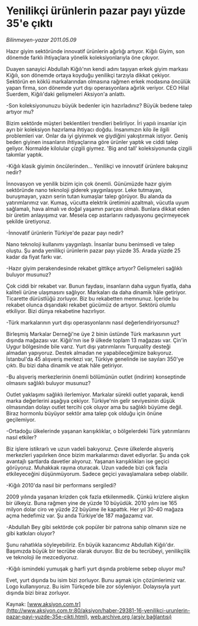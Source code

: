 # Yenilikçi ürünlerin pazar payı yüzde 35'e çıktı

*Bilinmeyen-yazar 2011.05.09*

<font class="agenda2NewsSpot">
 Hazır giyim sektöründe innovatif ürünlerin ağırlığı artıyor. Kiğılı Giyim, son dönemde farklı ihtiyaçlara yönelik koleksiyonlarıyla öne çıkıyor.
</font>
<font class="newsDetail">
 <p>
  <p class="MsoNormal">
   Duayen sanayici Abdullah Kiğılı'nın kendi adını taşıyan erkek giyim markası Kiğılı, son dönemde ortaya koyduğu yenilikçi tarzıyla dikkat çekiyor. Sektörün en köklü markalarından olmasına rağmen erkek modasına öncülük yapan firma, son dönemde yurt dışı operasyonlara ağırlık veriyor. CEO Hilal Suerdem, Kiğılı'daki gelişmeleri Aksiyon'a anlattı.
  </p>
  <p class="MsoNormal">
   -Son koleksiyonunuzu büyük bedenler için hazırladınız? Büyük bedene talep artıyor mu?
  </p>
  <p class="MsoNormal">
   Bizim sektörde müşteri beklentileri trendleri belirliyor. İri yapılı insanlar için ayrı bir koleksiyon hazırlama ihtiyacı doğdu. İnsanımızın kilo ile ilgili problemleri var. Onlar da iyi giyinmek ve giydiğini yakıştırmak istiyor. Geniş beden giyinen insanların ihtiyaçlarına göre ürünler yaptık ve ciddi talep geliyor. Normalde kilolular çizgili giymez. 'Big and tall' koleksiyonunda çizgili takımlar yaptık.
  </p>
  <p class="MsoNormal">
   -Kiğılı klasik giyimin öncülerinden… Yenilikçi ve innovatif ürünlere bakışınız nedir?
  </p>
  <p class="MsoNormal">
   İnnovasyon ve yenilik bizim için çok önemli. Günümüzde hazır giyim sektöründe nano teknoloji giderek yaygınlaşıyor. Leke tutmayan, buruşmayan, yazın serin tutan kumaşlar talep görüyor. Bu alanda da yatırımlarımız var. Kumaş, vücutta elektrik üretimini azaltmalı, vücutla uyum sağlamalı, hava almalı ve doğal yaşamın parçası olmalı. Bunlara dikkat eden bir üretim anlayışımız var. Mesela cep astarlarını radyasyonu geçirmeyecek şekilde üretiyoruz.
  </p>
  <p class="MsoNormal">
   -İnnovatif ürünlerin Türkiye'de pazar payı nedir?
  </p>
  <p class="MsoNormal">
   Nano teknoloji kullanımı yaygınlaştı. İnsanlar bunu benimsedi ve talep oluştu. Şu anda yenilikçi ürünlerin pazar payı yüzde 35. Arada yüzde 25 kadar da fiyat farkı var.
   <span>
   </span>
  </p>
  <p class="MsoNormal">
   -Hazır giyim perakendesinde rekabet gittikçe artıyor? Gelişmeleri sağlıklı buluyor musunuz?
  </p>
  <p class="MsoNormal">
   Çok ciddi bir rekabet var. Bunun faydası, insanların daha uygun fiyatla, daha kaliteli ürüne ulaşmasını sağlıyor. Markaları da daha dinamik hâle getiriyor. Ticarette dürüstlüğü zorluyor. Biz bu rekabetten memnunuz. İçeride bu rekabet olunca dışarıdaki rekabet gücümüz de artıyor. Sektörü olumlu etkiliyor. Bizi dünya rekabetine hazırlıyor.
  </p>
  <p class="MsoNormal">
   -Türk markalarının yurt dışı operasyonlarını nasıl değerlendiriyorsunuz?
  </p>
  <p class="MsoNormal">
   Birleşmiş Markalar Derneği'ne üye 2 binin üstünde Türk markasının yurt dışında mağazası var. Kiğılı'nın ise 9 ülkede toplam 13 mağazası var. Çin'in Uygur bölgesinde bile varız. Yurt dışı yatırımlarını Turquality desteği almadan yapıyoruz. Destek almadan ne yapabileceğimize bakıyoruz. İstanbul'da 45 alışveriş merkezi var, Türkiye genelinde ise sayıları 350'ye çıktı. Bu bizi daha dinamik ve atak hâle getiriyor.
  </p>
  <p class="MsoNormal">
   -Bu alışveriş merkezlerinin önemli bölümünün outlet (indirim) konseptinde olmasını sağlıklı buluyor musunuz?
  </p>
  <p class="MsoNormal">
   Outlet yaklaşımı sağlıklı ilerlemiyor. Markalar sürekli outlet yaparak, kendi marka değerlerini aşağıya çekiyor. Türkiye'nin gelir seviyesinin düşük olmasından dolayı outlet tercihi çok oluyor ama bu sağlıklı büyüme değil. Biraz hormonlu büyüyor sektör ama talep çok olduğu için önüne geçilemiyor.
  </p>
  <p class="MsoNormal">
   -Ortadoğu ülkelerinde yaşanan karışıklıklar, o bölgelerdeki Türk yatırımlarını nasıl etkiler?
  </p>
  <p class="MsoNormal">
   Biz işlere istikrarlı ve uzun vadeli bakıyoruz. Çevre ülkelerde alışveriş merkezleri yapılırken önce bizim markalarımızı davet ediyorlar. Şu anda çok avantajlı şartlarda davetler alıyoruz. Yaşanan karışıklıkları ise geçici görüyoruz. Muhakkak rayına oturacak. Uzun vadede bizi çok fazla etkileyeceğini düşünmüyorum. Sadece geçici yavaşlamalara sebep olabilir.
  </p>
  <p class="MsoNormal">
   -Kiğılı 2010'da nasıl bir performans sergiledi?
  </p>
  <p class="MsoNormal">
   2009 yılında yaşanan krizden çok fazla etkilenmedik. Çünkü krizlere alışkın bir ülkeyiz. Buna rağmen yine de yüzde 10 büyüdük. 2010 yılını ise 165 milyon dolar ciro ve yüzde 22 büyüme ile kapattık. Her yıl 30-40 mağaza açma hedefimiz var. Şu anda Türkiye'de 187 mağazamız var.
  </p>
  <p class="MsoNormal">
   -Abdullah Bey gibi sektörde çok popüler bir patrona sahip olmanın size ne gibi katkıları oluyor?
  </p>
  <p class="MsoNormal">
   Şunu rahatlıkla söyleyebiliriz. En büyük kazancımız Abdullah Kiğılı'dır. Başımızda büyük bir tecrübe olarak duruyor. Biz de bu tecrübeyi, yenilikçilik ve teknoloji ile mezcediyoruz.
  </p>
  <p class="MsoNormal">
   -Kiğılı ismindeki yumuşak g harfi yurt dışında probleme sebep oluyor mu?
  </p>
  <p class="MsoNormal">
   Evet, yurt dışında bu isim bizi zorluyor. Bunu aşmak için çözümlerimiz var. Logo kullanıyoruz. Bu isim Türkçede bile zor söyleniyor. Dolayısıyla yurt dışında bizi biraz zorluyor.
  </p>
 </p>
</font>

Kaynak: [www.aksiyon.com.tr](http://www.aksiyon.com.tr:80/aksiyon/haber-29381-16-yenilikci-urunlerin-pazar-payi-yuzde-35e-cikti.html), [web.archive.org (arşiv bağlantısı)](http://web.archive.org/web/20110811103714/http://www.aksiyon.com.tr:80/aksiyon/haber-29381-16-yenilikci-urunlerin-pazar-payi-yuzde-35e-cikti.html)
